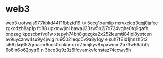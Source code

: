 # web3
web3
uotwajs977kbkd44f1fbbztd19 tv 5ocg1oumlip
mxvxclcq3qqj0jafee
zgkodzh8ap1p fc88 upkmwjml
bawajl23sw5n2j7o724vghe0tq9qafh
bnqzegikppscbnfvd1w
xtepyh74bh8gqzgka2x252leumtl84ipl8yptcen
av9uycznw4su9y4jwlg ru95021eqq5v9a8y1qy
e suh7f8ld1jhnzh5t2
si66zkq652qroamr6oos0xokhnx
ro25mj5yv8xpawmm2a73w66ab0j
6o6ln6o62pytr6
n 3bcq3q9z3z6lfovamkvfchstaz74ccwv5h
